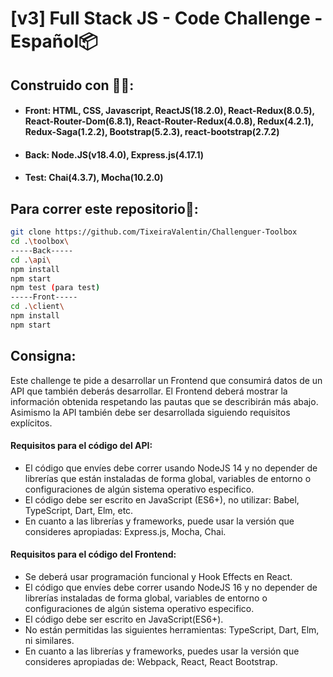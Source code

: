 # [v3] Full Stack JS - Code Challenge - Español📦

## Construido con 🧑‍🔧:
- #### Front: HTML, CSS, Javascript, ReactJS(18.2.0), React-Redux(8.0.5), React-Router-Dom(6.8.1), React-Router-Redux(4.0.8), Redux(4.2.1), Redux-Saga(1.2.2), Bootstrap(5.2.3), react-bootstrap(2.7.2)
- #### Back: Node.JS(v18.4.0), Express.js(4.17.1)
- #### Test: Chai(4.3.7), Mocha(10.2.0)

## Para correr este repositorio🧙:
```sh
git clone https://github.com/TixeiraValentin/Challenguer-Toolbox
cd .\toolbox\
-----Back-----
cd .\api\
npm install
npm start
npm test (para test)
-----Front-----
cd .\client\
npm install
npm start
```
## Consigna:
Este challenge te pide a desarrollar un Frontend que consumirá datos de un API que también deberás desarrollar. El Frontend deberá mostrar la información obtenida respetando las pautas que se describirán más abajo. Asimismo la API también debe ser desarrollada siguiendo requisitos explícitos.

#### Requisitos para el código del API:
- El código que envíes debe correr usando NodeJS 14  y no depender de librerías que están instaladas de forma global, variables de entorno o configuraciones de algún sistema operativo especifico.
- El código debe ser escrito en  JavaScript (ES6+), no utilizar: Babel, TypeScript, Dart, Elm, etc.
- En cuanto a las librerías y frameworks, puede usar la versión que consideres apropiadas: Express.js, Mocha, Chai.

#### Requisitos para el código del Frontend:
- Se deberá usar programación funcional y Hook Effects en React.
- El código que envíes debe correr usando NodeJS 16 y no depender de librerías instaladas de forma global, variables de entorno o configuraciones de algún sistema operativo especifico.
- El código debe ser escrito en JavaScript(ES6+).
- No están permitidas las siguientes herramientas: TypeScript, Dart, Elm, ni similares.
- En cuanto a las librerías y frameworks, puedes usar la versión que consideres apropiadas de: Webpack, React, React Bootstrap. 
